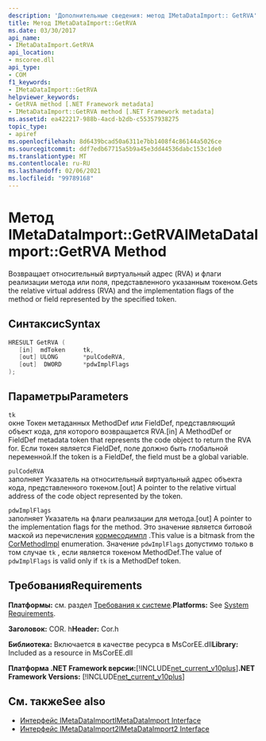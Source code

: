 ```yaml
---
description: 'Дополнительные сведения: метод IMetaDataImport:: GetRVA'
title: Метод IMetaDataImport::GetRVA
ms.date: 03/30/2017
api_name:
- IMetaDataImport.GetRVA
api_location:
- mscoree.dll
api_type:
- COM
f1_keywords:
- IMetaDataImport::GetRVA
helpviewer_keywords:
- GetRVA method [.NET Framework metadata]
- IMetaDataImport::GetRVA method [.NET Framework metadata]
ms.assetid: ea422217-988b-4acd-b2db-c55357938275
topic_type:
- apiref
ms.openlocfilehash: 8d6439bcad50a6311e7bb1408f4c86144a5026ce
ms.sourcegitcommit: ddf7edb67715a5b9a45e3dd44536dabc153c1de0
ms.translationtype: MT
ms.contentlocale: ru-RU
ms.lasthandoff: 02/06/2021
ms.locfileid: "99789168"
---
```

# <a name="imetadataimportgetrva-method"></a><span data-ttu-id="3fbed-103">Метод IMetaDataImport::GetRVA</span><span class="sxs-lookup"><span data-stu-id="3fbed-103">IMetaDataImport::GetRVA Method</span></span>

<span data-ttu-id="3fbed-104">Возвращает относительный виртуальный адрес (RVA) и флаги реализации метода или поля, представленного указанным токеном.</span><span class="sxs-lookup"><span data-stu-id="3fbed-104">Gets the relative virtual address (RVA) and the implementation flags of the method or field represented by the specified token.</span></span>  
  
## <a name="syntax"></a><span data-ttu-id="3fbed-105">Синтаксис</span><span class="sxs-lookup"><span data-stu-id="3fbed-105">Syntax</span></span>  
  
```cpp  
HRESULT GetRVA (  
   [in]  mdToken     tk,
   [out] ULONG       *pulCodeRVA,
   [out]  DWORD      *pdwImplFlags  
);  
```  
  
## <a name="parameters"></a><span data-ttu-id="3fbed-106">Параметры</span><span class="sxs-lookup"><span data-stu-id="3fbed-106">Parameters</span></span>  

 `tk`  
 <span data-ttu-id="3fbed-107">окне Токен метаданных MethodDef или FieldDef, представляющий объект кода, для которого возвращается RVA.</span><span class="sxs-lookup"><span data-stu-id="3fbed-107">[in] A MethodDef or FieldDef metadata token that represents the code object to return the RVA for.</span></span> <span data-ttu-id="3fbed-108">Если токен является FieldDef, поле должно быть глобальной переменной.</span><span class="sxs-lookup"><span data-stu-id="3fbed-108">If the token is a FieldDef, the field must be a global variable.</span></span>  
  
 `pulCodeRVA`  
 <span data-ttu-id="3fbed-109">заполняет Указатель на относительный виртуальный адрес объекта кода, представленного токеном.</span><span class="sxs-lookup"><span data-stu-id="3fbed-109">[out] A pointer to the relative virtual address of the code object represented by the token.</span></span>  
  
 `pdwImplFlags`  
 <span data-ttu-id="3fbed-110">заполняет Указатель на флаги реализации для метода.</span><span class="sxs-lookup"><span data-stu-id="3fbed-110">[out] A pointer to the implementation flags for the method.</span></span> <span data-ttu-id="3fbed-111">Это значение является битовой маской из перечисления [кормесодимпл](cormethodimpl-enumeration.md) .</span><span class="sxs-lookup"><span data-stu-id="3fbed-111">This value is a bitmask from the [CorMethodImpl](cormethodimpl-enumeration.md) enumeration.</span></span> <span data-ttu-id="3fbed-112">Значение `pdwImplFlags` допустимо только в том случае `tk` , если является токеном MethodDef.</span><span class="sxs-lookup"><span data-stu-id="3fbed-112">The value of `pdwImplFlags` is valid only if `tk` is a MethodDef token.</span></span>  
  
## <a name="requirements"></a><span data-ttu-id="3fbed-113">Требования</span><span class="sxs-lookup"><span data-stu-id="3fbed-113">Requirements</span></span>  

 <span data-ttu-id="3fbed-114">**Платформы:** см. раздел [Требования к системе](../../get-started/system-requirements.md).</span><span class="sxs-lookup"><span data-stu-id="3fbed-114">**Platforms:** See [System Requirements](../../get-started/system-requirements.md).</span></span>  
  
 <span data-ttu-id="3fbed-115">**Заголовок:** COR. h</span><span class="sxs-lookup"><span data-stu-id="3fbed-115">**Header:** Cor.h</span></span>  
  
 <span data-ttu-id="3fbed-116">**Библиотека:** Включается в качестве ресурса в MsCorEE.dll</span><span class="sxs-lookup"><span data-stu-id="3fbed-116">**Library:** Included as a resource in MsCorEE.dll</span></span>  
  
 <span data-ttu-id="3fbed-117">**Платформа .NET Framework версии:**[!INCLUDE[net_current_v10plus](../../../../includes/net-current-v10plus-md.md)]</span><span class="sxs-lookup"><span data-stu-id="3fbed-117">**.NET Framework Versions:** [!INCLUDE[net_current_v10plus](../../../../includes/net-current-v10plus-md.md)]</span></span>  
  
## <a name="see-also"></a><span data-ttu-id="3fbed-118">См. также</span><span class="sxs-lookup"><span data-stu-id="3fbed-118">See also</span></span>

- [<span data-ttu-id="3fbed-119">Интерфейс IMetaDataImport</span><span class="sxs-lookup"><span data-stu-id="3fbed-119">IMetaDataImport Interface</span></span>](imetadataimport-interface.md)
- [<span data-ttu-id="3fbed-120">Интерфейс IMetaDataImport2</span><span class="sxs-lookup"><span data-stu-id="3fbed-120">IMetaDataImport2 Interface</span></span>](imetadataimport2-interface.md)
